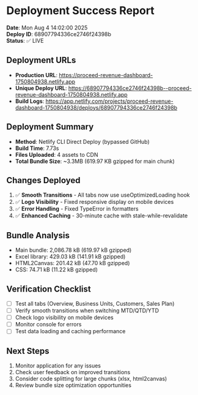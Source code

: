 # Deployment Success Report

**Date**: Mon Aug 4 14:02:00 2025  
**Deploy ID**: 68907794336ce2746f24398b  
**Status**: ✅ LIVE

## Deployment URLs
- **Production URL**: https://proceed-revenue-dashboard-1750804938.netlify.app
- **Unique Deploy URL**: https://68907794336ce2746f24398b--proceed-revenue-dashboard-1750804938.netlify.app
- **Build Logs**: https://app.netlify.com/projects/proceed-revenue-dashboard-1750804938/deploys/68907794336ce2746f24398b

## Deployment Summary
- **Method**: Netlify CLI Direct Deploy (bypassed GitHub)
- **Build Time**: 7.73s
- **Files Uploaded**: 4 assets to CDN
- **Total Bundle Size**: ~3.3MB (619.97 KB gzipped for main chunk)

## Changes Deployed
1. ✅ **Smooth Transitions** - All tabs now use useOptimizedLoading hook
2. ✅ **Logo Visibility** - Fixed responsive display on mobile devices
3. ✅ **Error Handling** - Fixed TypeError in formatters
4. ✅ **Enhanced Caching** - 30-minute cache with stale-while-revalidate

## Bundle Analysis
- Main bundle: 2,086.78 kB (619.97 kB gzipped)
- Excel library: 429.03 kB (141.91 kB gzipped)
- HTML2Canvas: 201.42 kB (47.70 kB gzipped)
- CSS: 74.71 kB (11.22 kB gzipped)

## Verification Checklist
- [ ] Test all tabs (Overview, Business Units, Customers, Sales Plan)
- [ ] Verify smooth transitions when switching MTD/QTD/YTD
- [ ] Check logo visibility on mobile devices
- [ ] Monitor console for errors
- [ ] Test data loading and caching performance

## Next Steps
1. Monitor application for any issues
2. Check user feedback on improved transitions
3. Consider code splitting for large chunks (xlsx, html2canvas)
4. Review bundle size optimization opportunities